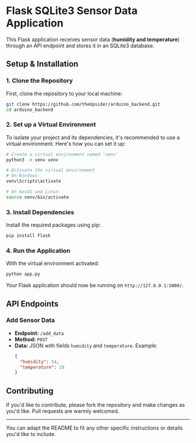 # Flask SQLite3 Sensor Data Application

This Flask application receives sensor data (**humidity and temperature**) through an API endpoint and stores it in an SQLite3 database.

## Setup & Installation

### 1. Clone the Repository

First, clone the repository to your local machine:

```bash
git clone https://github.com/theUpsider/arduino_backend.git
cd arduino_backend
```

### 2. Set up a Virtual Environment

To isolate your project and its dependencies, it's recommended to use a virtual environment. Here's how you can set it up:

```bash
# Create a virtual environment named 'venv'
python3 -m venv venv

# Activate the virtual environment
# On Windows:
venv\Scripts\activate

# On macOS and Linux:
source venv/bin/activate
```

### 3. Install Dependencies

Install the required packages using pip:

```bash
pip install Flask
```

### 4. Run the Application

With the virtual environment activated:

```bash
python app.py
```

Your Flask application should now be running on `http://127.0.0.1:5000/`.

## API Endpoints

### Add Sensor Data

- **Endpoint:** `/add_data`
- **Method:** `POST`
- **Data:** JSON with fields `humidity` and `temperature`.
  Example:
  ```json
  {
    "humidity": 54,
    "temperature": 28
  }
  ```

## Contributing

If you'd like to contribute, please fork the repository and make changes as you'd like. Pull requests are warmly welcomed.

---

You can adapt the README to fit any other specific instructions or details you'd like to include.
